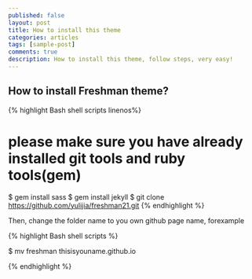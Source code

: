 ```yaml
---
published: false
layout: post
title: How to install this theme
categories: articles
tags: [sample-post]
comments: true
description: How to install this theme, follow steps, very easy!
---
```


## How to install Freshman theme?


{% highlight Bash shell scripts linenos%}
# please make sure you have already installed git tools and ruby tools(gem)
$ gem install sass
$ gem install jekyll
$ git clone https://github.com/yulijia/freshman21.git
{% endhighlight %}

Then, change the folder name to you own github page name, forexample

{% highlight Bash shell scripts %}

 $ mv freshman thisisyouname.github.io

{% endhighlight %}
